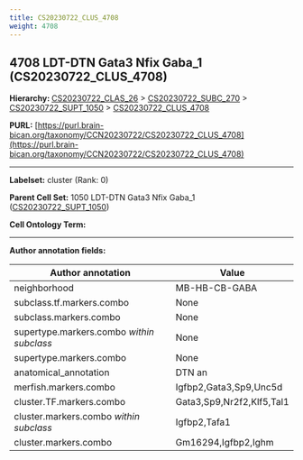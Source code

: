 ```yaml
---
title: CS20230722_CLUS_4708
weight: 4708
---
```

## 4708 LDT-DTN Gata3 Nfix Gaba_1 (CS20230722_CLUS_4708)
<b>Hierarchy: </b>
[CS20230722_CLAS_26](../CS20230722_CLAS_26) >
[CS20230722_SUBC_270](../CS20230722_SUBC_270) >
[CS20230722_SUPT_1050](../CS20230722_SUPT_1050) >
[CS20230722_CLUS_4708](../CS20230722_CLUS_4708)

**PURL:** [https://purl.brain-bican.org/taxonomy/CCN20230722/CS20230722_CLUS_4708](https://purl.brain-bican.org/taxonomy/CCN20230722/CS20230722_CLUS_4708)

---


**Labelset:** cluster (Rank: 0)

**Parent Cell Set:** 1050 LDT-DTN Gata3 Nfix Gaba_1 ([CS20230722_SUPT_1050](../CS20230722_SUPT_1050))



**Cell Ontology Term:** 

[MARKER GENES.]: #


---

[TRANSFERRED ANNOTATIONS.]: #


[AUTHOR ANNOTATION FIELDS.]: #


**Author annotation fields:**

| Author annotation | Value |
|-------------------|-------|
|neighborhood|MB-HB-CB-GABA|
|subclass.tf.markers.combo|None|
|subclass.markers.combo|None|
|supertype.markers.combo _within subclass_|None|
|supertype.markers.combo|None|
|anatomical_annotation|DTN an|
|merfish.markers.combo|Igfbp2,Gata3,Sp9,Unc5d|
|cluster.TF.markers.combo|Gata3,Sp9,Nr2f2,Klf5,Tal1|
|cluster.markers.combo _within subclass_|Igfbp2,Tafa1|
|cluster.markers.combo|Gm16294,Igfbp2,Ighm|
